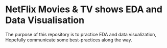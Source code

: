 # NetFlix Movies & TV shows EDA and Data Visualisation
The purpose of this repository is to practice EDA and data visualization, Hopefully communicate some best-practices along the way.
